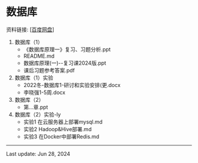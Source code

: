 # 数据库
资料链接: [[百度网盘](https://pan.baidu.com/s/1iV616CU8FSVyB5nU7FmETw?pwd=a005)]

1. 数据库（1）
    - 《数据库原理一》复习、习题分析.ppt
    - README.md
    - 数据库原理(一)--复习课2024版.ppt
    - 课后习题参考答案.pdf
2. 数据库（1）实验
    - 2022冬-数据库1-研讨和实验安排(更.docx
    - 李晓强1-5周.docx
3. 数据库（2）
    - 第...章.ppt
4. 数据库（2）实验-ly 
    - 实验1 在云服务器上部署mysql.md
    - 实验2 Hadoop&Hive部署.md
    - 实验3 在Docker中部署Redis.md
---
Last update: Jun 28, 2024
